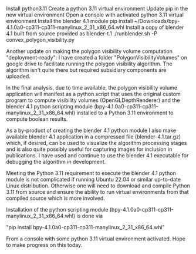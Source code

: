 Install python3.11
Create a python 3.11 virtual environment
Update pip in the new virtual environment
Open a console with activated python 3.11 virtual environment
Install the blender 4.1 module  pip install ~/Downloads/bpy-4.1.0a0-cp311-cp311-manylinux_2_31_x86_64.whl
Install a copy of blender 4.1 built from source provided as blender-t.1
./runblender.sh -P convex_polygon_visibility.py 

Another update on making the polygon visibility volume computation "deployment-ready":  I have created a folder "PolygonVisibilityVolumes" on google drive to facilitate running the polygon visibility algorithm. The algorithm isn't quite there but required subsidiary components are uploaded.

In the final analysis, due to time available, the polygon visibility volume application will manifest as a python script that uses the original custom program to compute visibility volumes (OpenGLDepthRenderer) and the blender 4.1 python scripting module (bpy-4.1.0a0-cp311-cp311-manylinux_2_31_x86_64.whl) installed to a Python 3.11 environment to compute boolean results.

As a by-product of creating the blender 4.1 python module I also make available blender 4.1 application in a compressed file (blender-4.1.tar.gz) which, if desired, can be used to visualize the algorithm processing stages and is also quite possibly useful for capturing images for inclusion in publications. I have used and continue to use the blender 4.1 executable for debugging the algorithm in development.

Meeting the Python 3.11 requirement to execute the blender 4.1 python module is not complicated if running Ubuntu 22.04 or similar up-to-date Linux distribution. Otherwise one will need to download and compile Python 3.11 from source and ensure the ability to run virtual environments from that compiled source which is more involved.

Installation of the python scripting module (bpy-4.1.0a0-cp311-cp311-manylinux_2_31_x86_64.whl) is done via 

"pip install bpy-4.1.0a0-cp311-cp311-manylinux_2_31_x86_64.whl"

From a console with some python 3.11 virtual environment activated. Hope to make progress on this today.